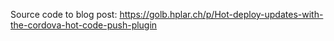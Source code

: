 Source code to blog post: https://golb.hplar.ch/p/Hot-deploy-updates-with-the-cordova-hot-code-push-plugin
